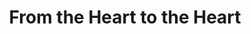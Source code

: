 ---
layout: work
title: "From the Heart to the Heart"
instrumentation: piano quartet
year_composed: 2021
category_music: Chamber Ensemble
duration: 7'
commissioner: Steven R. Gerber Trust
score_url: https://issuu.com/kianravaei/docs/00_from_the_heart_to_the_heart_-_score_-_ed_2
# youtube:
#  - url-code: 5Z17e3phWAQ
soundcloud: 
 - url: https://w.soundcloud.com/player/?url=https%3A//api.soundcloud.com/tracks/1150633867&color=%23ff5500&auto_play=false&hide_related=false&show_comments=true&show_user=true&show_reposts=false&show_teaser=true&visual=true
---